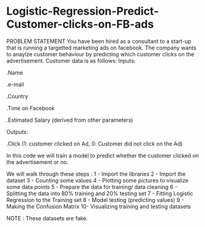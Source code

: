 # Logistic-Regression-Predict-Customer-clicks-on-FB-ads
PROBLEM STATEMENT
You have been hired as a consultant to a start-up that is running a targetted marketing ads on facebook. The company wants to anaylze customer behaviour by predicting which customer clicks on the advertisement. Customer data is as follows:
Inputs:

.Name

.e-mail

.Country

.Time on Facebook

.Estimated Salary (derived from other parameters)

Outputs:

.Click (1: customer clicked on Ad, 0: Customer did not click on the Ad)

In this code we will train a model to predict whether the customer clicked on the advertisement or no.

We will walk through these steps :
1 - Import the libraries
2 - Import the dataset
3 - Counting some values
4 - Plotting some pictures to visualize some data points
5 - Prepare the data for training/ data cleaning
6 - Splitting the data into 80% training and 20% testing set
7 - Fitting Logistic Regression to the Training set
8 - Model testing (predicting values)
9 - Making the Confusion Matrix
10- Visualizing training and testing datasets

NOTE : These datasets are fake.
